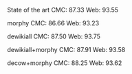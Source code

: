 State of the art
CMC: 87.33
Web: 93.55

morphy
CMC: 86.66
Web: 93.23

dewikiall
CMC: 87.50
Web: 93.75

dewikiall+morphy
CMC: 87.91
Web: 93.58

decow+morphy
CMC: 88.25
Web: 93.62
